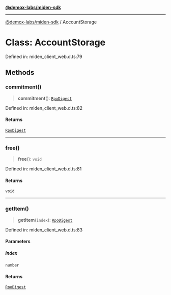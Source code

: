 [**@demox-labs/miden-sdk**](../README.md)

***

[@demox-labs/miden-sdk](../README.md) / AccountStorage

# Class: AccountStorage

Defined in: miden\_client\_web.d.ts:79

## Methods

### commitment()

> **commitment**(): [`RpoDigest`](RpoDigest.md)

Defined in: miden\_client\_web.d.ts:82

#### Returns

[`RpoDigest`](RpoDigest.md)

***

### free()

> **free**(): `void`

Defined in: miden\_client\_web.d.ts:81

#### Returns

`void`

***

### getItem()

> **getItem**(`index`): [`RpoDigest`](RpoDigest.md)

Defined in: miden\_client\_web.d.ts:83

#### Parameters

##### index

`number`

#### Returns

[`RpoDigest`](RpoDigest.md)
